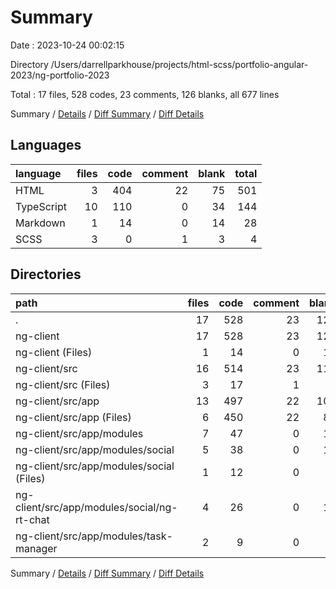 # Summary

Date : 2023-10-24 00:02:15

Directory /Users/darrellparkhouse/projects/html-scss/portfolio-angular-2023/ng-portfolio-2023

Total : 17 files,  528 codes, 23 comments, 126 blanks, all 677 lines

Summary / [Details](details.md) / [Diff Summary](diff.md) / [Diff Details](diff-details.md)

## Languages
| language | files | code | comment | blank | total |
| :--- | ---: | ---: | ---: | ---: | ---: |
| HTML | 3 | 404 | 22 | 75 | 501 |
| TypeScript | 10 | 110 | 0 | 34 | 144 |
| Markdown | 1 | 14 | 0 | 14 | 28 |
| SCSS | 3 | 0 | 1 | 3 | 4 |

## Directories
| path | files | code | comment | blank | total |
| :--- | ---: | ---: | ---: | ---: | ---: |
| . | 17 | 528 | 23 | 126 | 677 |
| ng-client | 17 | 528 | 23 | 126 | 677 |
| ng-client (Files) | 1 | 14 | 0 | 14 | 28 |
| ng-client/src | 16 | 514 | 23 | 112 | 649 |
| ng-client/src (Files) | 3 | 17 | 1 | 6 | 24 |
| ng-client/src/app | 13 | 497 | 22 | 106 | 625 |
| ng-client/src/app (Files) | 6 | 450 | 22 | 87 | 559 |
| ng-client/src/app/modules | 7 | 47 | 0 | 19 | 66 |
| ng-client/src/app/modules/social | 5 | 38 | 0 | 14 | 52 |
| ng-client/src/app/modules/social (Files) | 1 | 12 | 0 | 4 | 16 |
| ng-client/src/app/modules/social/ng-rt-chat | 4 | 26 | 0 | 10 | 36 |
| ng-client/src/app/modules/task-manager | 2 | 9 | 0 | 5 | 14 |

Summary / [Details](details.md) / [Diff Summary](diff.md) / [Diff Details](diff-details.md)